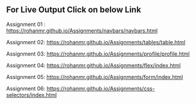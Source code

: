 ## For Live Output Click on below Link
Assignment 01 :
https://rohanmr.github.io/Assignments/navbars/navbars.html

Assignment 02:
https://rohanmr.github.io/Assignments/tables/table.html

Assignment 03:
https://rohanmr.github.io/Assignments/profile/profile.html

Assignment 04:
https://rohanmr.github.io/Assignments/flex/index.html

Assignment 05:
https://rohanmr.github.io/Assignments/form/index.html

Assignment 06:
https://rohanmr.github.io/Assignments/css-selectors/index.html
